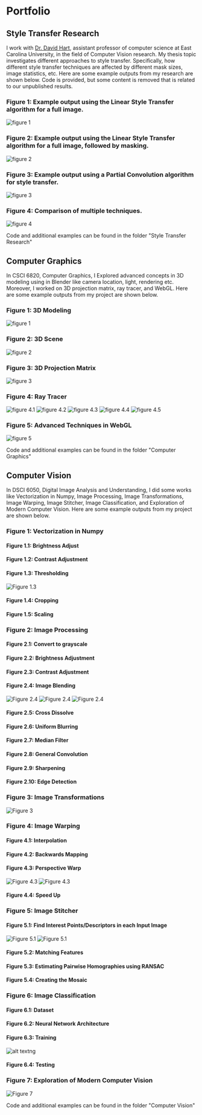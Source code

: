 # Portfolio

## Style Transfer Research

I work with [Dr. David Hart](http://davidhartcv.com), assistant professor of computer science at East Carolina University, in the field of Computer Vision research. My thesis topic investigates different approaches to style transfer. Specifically, how different style transfer techniques are affected by different mask sizes, image statistics, etc. Here are some example outputs from my research are shown below. Code is provided, but some content is removed that is related to our unpublished results.

### Figure 1: Example output using the Linear Style Transfer algorithm for a full image.
![figure 1](<Blended image (figure 1).jpg>)

### Figure 2: Example output using the Linear Style Transfer algorithm for a full image, followed by masking.
![figure 2](<Blended image (figure 2).jpg>)

### Figure 3: Example output using a Partial Convolution algorithm for style transfer.
![figure 3](<Blended image (figure 3).jpg>)

### Figure 4: Comparison  of multiple techniques.
![figure 4](<Blended image (figure 4).jpg>)


Code and additional examples can be found in the folder "Style Transfer Research"


## Computer Graphics

In CSCI 6820, Computer Graphics, I Explored advanced concepts in 3D modeling using in Blender like camera location, light, rendering etc. Moreover, I worked on 3D projection matrix, ray tracer, and WebGL. Here are some example outputs from my project are shown below.

### Figure 1: 3D Modeling
![figure 1](<Coffee table.png>)

### Figure 2: 3D Scene
![figure 2](<Furnished house.png>)

### Figure 3: 3D Projection Matrix
![figure 3](<Shape Drawing.png>)

### Figure 4: Ray Tracer
![figure 4.1](Scene_1.png) ![figure 4.2](Scene_2.png) ![figure 4.3](Scene_3.png) ![figure 4.4](Scene_4.png) ![figure 4.5](Scene_5.png)

### Figure 5: Advanced Techniques in WebGL
![figure 5](<Minecraft.png>)


Code and additional examples can be found in the folder "Computer Graphics"


## Computer Vision

In DSCI 6050, Digital Image Analysis and Understanding, I did some works like Vectorization in Numpy, Image Processing, Image Transformations, Image Warping, Image Stitcher, Image Classification, and Exploration of Modern Computer Vision. Here are some example outputs from my project are shown below.

### Figure 1: Vectorization in Numpy
#### Figure 1.1: Brightness Adjust
#### Figure 1.2: Contrast Adjustment
#### Figure 1.3: Thresholding
![Figure 1.3](<Thresholded Cat.png>)
#### Figure 1.4: Cropping
#### Figure 1.5: Scaling


### Figure 2: Image Processing
#### Figure 2.1: Convert to grayscale
#### Figure 2.2: Brightness Adjustment
#### Figure 2.3: Contrast Adjustment
#### Figure 2.4: Image Blending
![Figure 2.4](<Alpha Blend with Single Value.png>) ![Figure 2.4](<Alpha Blend with Mask 1.png>) ![Figure 2.4](<Alpha Blend with Mask 2.png>)
#### Figure 2.5: Cross Dissolve
#### Figure 2.6: Uniform Blurring
#### Figure 2.7: Median Filter
#### Figure 2.8: General Convolution 
#### Figure 2.9: Sharpening
#### Figure 2.10: Edge Detection

### Figure 3: Image Transformations
![Figure 3](Bird0.png)

### Figure 4: Image Warping
#### Figure 4.1: Interpolation
#### Figure 4.2: Backwards Mapping
#### Figure 4.3: Perspective Warp
![Figure 4.3](<tv.png>) ![Figure 4.3](<tv bird.png>)
#### Figure 4.4: Speed Up

### Figure 5: Image Stitcher
#### Figure 5.1: Find Interest Points/Descriptors in each Input Image
![Figure 5.1](<3 Campuses.png>) ![Figure 5.1](<Interest Points or Descriptors.png>)
#### Figure 5.2: Matching Features
#### Figure 5.3: Estimating Pairwise Homographies using RANSAC
#### Figure 5.4: Creating the Mosaic

### Figure 6: Image Classification
#### Figure 6.1: Dataset
#### Figure 6.2: Neural Network Architecture
#### Figure 6.3: Training
![alt text](<Training Loss.png>)ng
#### Figure 6.4: Testing

### Figure 7: Exploration of Modern Computer Vision
![Figure 7](<6. Blended.jpg>)


Code and additional examples can be found in the folder "Computer Vision"